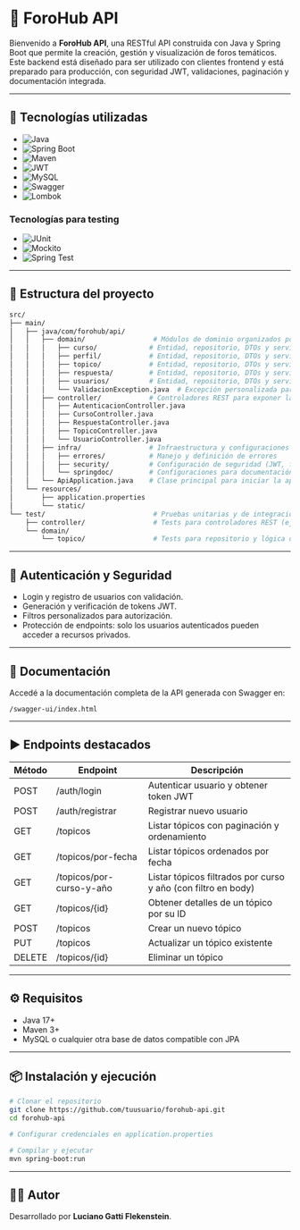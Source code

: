 
# 📣 ForoHub API

Bienvenido a **ForoHub API**, una RESTful API construida con Java y Spring Boot que permite la creación, gestión y visualización de foros temáticos. Este backend está diseñado para ser utilizado con clientes frontend y está preparado para producción, con seguridad JWT, validaciones, paginación y documentación integrada.

---

## 🚀 Tecnologías utilizadas

- ![Java](https://img.shields.io/badge/Java-ED8B00?style=for-the-badge&logo=java&logoColor=white)
- ![Spring Boot](https://img.shields.io/badge/Spring_Boot-6DB33F?style=for-the-badge&logo=spring-boot&logoColor=white)
- ![Maven](https://img.shields.io/badge/Maven-C71A36?style=for-the-badge&logo=apache-maven&logoColor=white)
- ![JWT](https://img.shields.io/badge/JWT-black?style=for-the-badge&logo=JSON%20web%20tokens)
- ![MySQL](https://img.shields.io/badge/MySQL-005C84?style=for-the-badge&logo=mysql&logoColor=white)
- ![Swagger](https://img.shields.io/badge/Swagger-85EA2D?style=for-the-badge&logo=swagger&logoColor=black)
- ![Lombok](https://img.shields.io/badge/Lombok-A51C30?style=for-the-badge&logo=lombok&logoColor=white)

### Tecnologías para testing

- ![JUnit](https://img.shields.io/badge/JUnit-25A162?style=for-the-badge&logo=junit5&logoColor=white)
- ![Mockito](https://img.shields.io/badge/Mockito-202020?style=for-the-badge&logo=mockito&logoColor=white)
- ![Spring Test](https://img.shields.io/badge/Spring_Test-6DB33F?style=for-the-badge&logo=spring&logoColor=white)

---

## 📁 Estructura del proyecto

```bash
src/
├── main/
│   ├── java/com/forohub/api/
│   │   ├── domain/                 # Módulos de dominio organizados por entidad y clases de soporte
│   │   │   ├── curso/             # Entidad, repositorio, DTOs y servicios de Curso
│   │   │   ├── perfil/            # Entidad, repositorio, DTOs y servicios de Perfil
│   │   │   ├── topico/            # Entidad, repositorio, DTOs y servicios de Tópico
│   │   │   ├── respuesta/         # Entidad, repositorio, DTOs y servicios de Respuesta
│   │   │   ├── usuarios/          # Entidad, repositorio, DTOs y servicios de Usuario
│   │   │   └── ValidacionException.java  # Excepción personalizada para errores de validación del dominio
│   │   ├── controller/            # Controladores REST para exponer la API
│   │   │   ├── AutenticacionController.java
│   │   │   ├── CursoController.java
│   │   │   ├── RespuestaController.java
│   │   │   ├── TopicoController.java
│   │   │   └── UsuarioController.java
│   │   ├── infra/                 # Infraestructura y configuraciones
│   │   │   ├── errores/           # Manejo y definición de errores
│   │   │   ├── security/          # Configuración de seguridad (JWT, filtros)
│   │   │   └── springdoc/         # Configuraciones para documentación Swagger/OpenAPI
│   │   └── ApiApplication.java    # Clase principal para iniciar la aplicación
│   └── resources/
│       ├── application.properties
│       └── static/
└── test/                           # Pruebas unitarias y de integración
    ├── controller/                 # Tests para controladores REST (ej. TopicoControllerTest)
    └── domain/
        └── topico/                 # Tests para repositorio y lógica de dominio (ej. TopicoRepositoryTest)
```

---

## 🔐 Autenticación y Seguridad

- Login y registro de usuarios con validación.
- Generación y verificación de tokens JWT.
- Filtros personalizados para autorización.
- Protección de endpoints: solo los usuarios autenticados pueden acceder a recursos privados.

---

## 📄 Documentación

Accedé a la documentación completa de la API generada con Swagger en:

```
/swagger-ui/index.html
```

---

## ▶️ Endpoints destacados

| Método | Endpoint                   | Descripción                                          |
|--------|----------------------------|-----------------------------------------------------|
| POST   | /auth/login                | Autenticar usuario y obtener token JWT              |
| POST   | /auth/registrar            | Registrar nuevo usuario                              |
| GET    | /topicos                  | Listar tópicos con paginación y ordenamiento         |
| GET    | /topicos/por-fecha        | Listar tópicos ordenados por fecha                    |
| GET    | /topicos/por-curso-y-año  | Listar tópicos filtrados por curso y año (con filtro en body) |
| GET    | /topicos/{id}             | Obtener detalles de un tópico por su ID               |
| POST   | /topicos                  | Crear un nuevo tópico                                |
| PUT    | /topicos                  | Actualizar un tópico existente                       |
| DELETE | /topicos/{id}             | Eliminar un tópico                                   |
---

## ⚙️ Requisitos

- Java 17+
- Maven 3+
- MySQL o cualquier otra base de datos compatible con JPA

---

## 📦 Instalación y ejecución

```bash
# Clonar el repositorio
git clone https://github.com/tuusuario/forohub-api.git
cd forohub-api

# Configurar credenciales en application.properties

# Compilar y ejecutar
mvn spring-boot:run
```

---

## 🧑‍💻 Autor

Desarrollado por **Luciano Gatti Flekenstein**.



